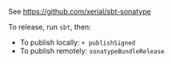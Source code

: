 See https://github.com/xerial/sbt-sonatype

To release, run `sbt`, then:
* To publish locally: `+ publishSigned`
* To publish remotely: `sonatypeBundleRelease`
